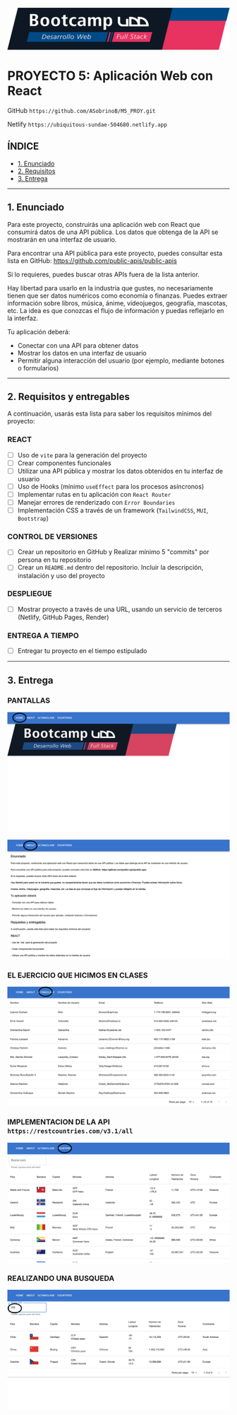 ![Banner](./images/banner.png)

# PROYECTO 5: Aplicación Web con React

GitHub  `https://github.com/ASobrinoB/M5_PROY.git`

Netlify `https://ubiquitous-sundae-504680.netlify.app`

## **ÍNDICE**

* [1. Enunciado](#1-Enunciado)
* [2. Requisitos](#2-requisitos-y-entregables)
* [3. Entrega](#3-entrega)

****

## 1. Enunciado

Para este proyecto, construirás una aplicación web con React que consumirá datos de una API pública. Los datos que obtenga de la API se mostrarán en una interfaz de usuario.

Para encontrar una API pública para este proyecto, puedes consultar esta lista en GitHub: https://github.com/public-apis/public-apis

Si lo requieres, puedes buscar otras APIs fuera de la lista anterior.

Hay libertad para usarlo en la industria que gustes, no necesariamente tienen que ser datos numéricos como economía o finanzas. Puedes extraer información sobre libros, música, ánime, videojuegos, geografía, mascotas, etc. La idea es que conozcas el flujo de información y puedas reflejarlo en la interfaz.


Tu aplicación deberá:

- Conectar con una API para obtener datos
- Mostrar los datos en una interfaz de usuario
- Permitir alguna interacción del usuario (por ejemplo, mediante botones o formularios)

****

## 2. Requisitos y entregables

A continuación, usarás esta lista para saber los requisitos mínimos del proyecto:

### REACT

- [ ] Uso de `vite` para la generación del proyecto
- [ ] Crear componentes funcionales
- [ ] Utilizar una API pública y mostrar los datos obtenidos en tu interfaz de usuario
- [ ] Uso de Hooks (mínimo `useEffect` para los procesos asíncronos)
- [ ] Implementar rutas en tu aplicación con `React Router`
- [ ] Manejar errores de renderizado con `Error Boundaries`
- [ ] Implementación CSS a través de un framework (`TailwindCSS`, `MUI`, `Bootstrap`)

### CONTROL DE VERSIONES
- [ ] Crear un repositorio en GitHub y Realizar mínimo 5 "commits" por persona en tu repositorio
- [ ] Crear un `README.md` dentro del repositorio. Incluir la descripción, instalación y uso del proyecto

### DESPLIEGUE
- [ ] Mostrar proyecto a través de una URL, usando un servicio de terceros (Netlify, GitHub Pages, Render)

### ENTREGA A TIEMPO
- [ ] Entregar tu proyecto en el tiempo estipulado

****

## 3. Entrega

### PANTALLAS

![Image](./images/home.png)


![Image](./images/about.png)


### EL EJERCICIO QUE HICIMOS EN CLASES

![Image](./images/ultimaclase.png)


### IMPLEMENTACION DE LA API   `https://restcountries.com/v3.1/all`

![Image](./images/countries.png)


### REALIZANDO UNA BUSQUEDA

![Image](./images/busqueda.png)

